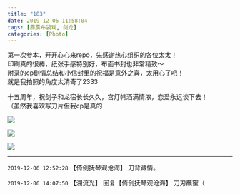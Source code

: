 ```yaml
---
title: "183"
date: 2019-12-06 11:58:04
tags: [霹雳布袋戏, 剑龙]
categories: [Photo]
---
```


<p dir="ltr"  >第一次参本，开开心心来repo，先感谢热心组织的各位太太！<br />印刷真的很棒，纸张手感特别好，布面书封也非常精致～<br />附录的cp剧情总结和小信封里的祝福是意外之喜，太用心了吧！<br />就是我拍照的角度太清奇了2333</p> 
<p dir="ltr"  >十五周年，祝剑子和龙宿长长久久，宫灯帏酒满情浓，恋爱永远谈下去！<br />（虽然我喜欢写刀片但我cp是真的</p>

![](https://imglf4.nosdn0.126.net/img/dHhjSGozcjA1Mm1FNDNqN2Y5T1ljVWpFbmEwaXlrak1VL0VDaTBNSWt1cDVsOEdEV0tMZDJBPT0.jpg)

![](https://imglf5.nosdn0.126.net/img/dHhjSGozcjA1Mm1FNDNqN2Y5T1ljZlZSb2xXa09sWnl1V25yWWFzNCtMQ2EvQ1Nrd0lEdFNnPT0.jpg)

![](https://imglf3.nosdn0.126.net/img/dHhjSGozcjA1Mm1FNDNqN2Y5T1ljZSt5cXY0STAvVWNmdnVKZzVEZ3pHYkVuZ3ArWVVaSENRPT0.jpg)

<!-- more -->

---

`2019-12-06 12:52:28` 【倚剑抚琴观沧海】 刀背藏情。

`2019-12-06 14:07:50` 【溯流光】 回复【倚剑抚琴观沧海】 刀刃蘸蜜（
